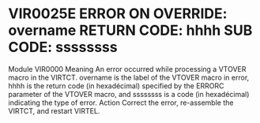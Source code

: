 # VIR0025E ERROR ON OVERRIDE: overname RETURN CODE: hhhh SUB CODE: ssssssss
Module
    VIR0000
Meaning
    An error occurred while processing a VTOVER macro in the VIRTCT.  overname is the label of the VTOVER macro       in error, hhhh is the return code (in hexadécimal) specified by the ERRORC parameter of the VTOVER macro, and ssssssss is a code (in hexadécimal) indicating the type of error.
Action
    Correct the error, re-assemble the VIRTCT, and restart VIRTEL.
